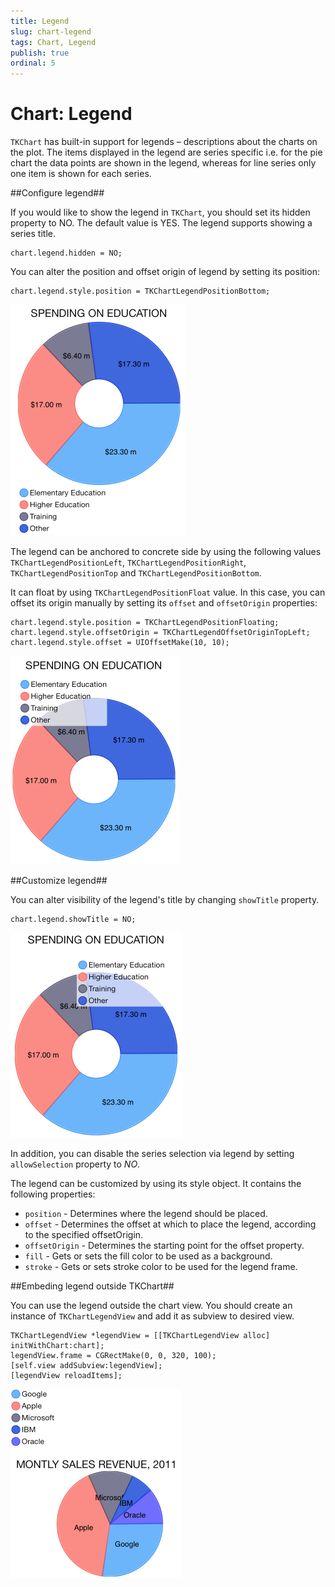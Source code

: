 ```yaml
---
title: Legend
slug: chart-legend
tags: Chart, Legend
publish: true
ordinal: 5
---
```


# Chart: Legend

<code>TKChart</code> has built-in support for legends – descriptions about the charts on the plot. The items displayed in the legend are series specific i.e. for the pie chart the data points are shown in the legend, whereas for line series only one item is shown for each series.

##Configure legend##

If you would like to show the legend in <code>TKChart</code>, you should set its hidden property to NO. The default value is YES. The legend supports showing a series title.

    chart.legend.hidden = NO;

You can alter the position and offset origin of legend by setting its position:

    chart.legend.style.position = TKChartLegendPositionBottom;

<img src="../images/chart-legend001.png"/>

The legend can be anchored to concrete side by using the following values <code>TKChartLegendPositionLeft</code>, <code>TKChartLegendPositionRight</code>, <code>TKChartLegendPositionTop</code> and <code>TKChartLegendPositionBottom</code>. 

It can float by using <code>TKChartLegendPositionFloat</code> value. In this case, you can offset its origin manually by setting its <code>offset</code> and <code>offsetOrigin</code> properties:

    chart.legend.style.position = TKChartLegendPositionFloating;
    chart.legend.style.offsetOrigin = TKChartLegendOffsetOriginTopLeft;
    chart.legend.style.offset = UIOffsetMake(10, 10);

<img src="../images/chart-legend002.png"/>

##Customize legend##

You can alter visibility of the legend's title by changing <code>showTitle</code> property.

    chart.legend.showTitle = NO;

<img src="../images/chart-legend003.png"/>

In addition, you can disable the series selection via legend by setting <code>allowSelection</code> property to *NO*.

The legend can be customized by using its style object. It contains the following properties:

- <code>position</code> - Determines where the legend should be placed.
- <code>offset</code> - Determines the offset at which to place the legend, according to the specified offsetOrigin.
- <code>offsetOrigin</code> - Determines the starting point for the offset property.
- <code>fill</code> - Gets or sets the fill color to be used as a background.
- <code>stroke</code> -  Gets or sets stroke color to be used for the legend frame.

##Embeding legend outside TKChart##

You can use the legend outside the chart view. You should create an instance of <code>TKChartLegendView</code> and add it as subview to desired view.

    TKChartLegendView *legendView = [[TKChartLegendView alloc] initWithChart:chart];
    legendView.frame = CGRectMake(0, 0, 320, 100);
    [self.view addSubview:legendView];
    [legendView reloadItems];

<img src="../images/chart-legend004.png"/>